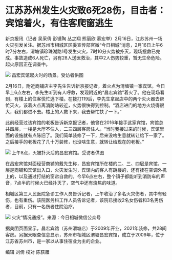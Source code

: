 # 江苏苏州发生火灾致6死28伤，目击者：宾馆着火，有住客爬窗逃生

新京报讯（记者 吴采倩 彭镜陶 丛之翔 熊丽欣
慕宏举）2月16日，江苏苏州一场火灾引发关注。据苏州市相城区区委宣传部官微“今日相城”消息，2月16日上午6时7分左右，渭塘镇珍珠湖路1号发生火灾，7时10分火势被扑灭，现场搜救已完成。事故造成6人死亡，另有28人送医救治，其中2人伤势较重，暂无生命危险。起火原因正在调查中。

![](https://inews.gtimg.com/newsapp_bt/0/15668399703/1000)
昌宏宾馆起火时的场景。受访者供图

2月16日，附近商铺店主李先生告诉新京报记者，着火点为渭塘镇一家宾馆。今日早上6点左右，李先生听到有人呼救，发现附近的“昌宏宾馆”着火了。他在现场看到，有楼上的住客慌忙逃下楼。在拨打119后，李先生拿起店中的两个灭火器去帮忙灭火，该着火点离消防站较近，火势很快得到控制。“酒店进门的地方火烧得很大，我们都进不去。楼上的人救下来，我去帮忙扶了一下。”

此前经营过该宾馆的老板告诉新京报记者，他曾在2016年接手这家宾馆，宾馆总共四层，一楼是大厅不住人，二三四层客房住人。“当时我接过来的时候，宾馆里面的设施就有点陈旧了。我们简单装修了一下，后来没啥生意就转让给下一家了。之后接手的老板花了几十万装修，也没啥生意，就转让给现在的老板。”

![](https://inews.gtimg.com/newsapp_bt/0/15668399708/1000)
上午8点，火被扑灭后的昌宏宾馆。受访者供图

在昌宏宾馆对面经营商铺的戴先生称，昌宏宾馆所在楼的二、三、四层是宾馆，一层是商铺和宾馆出入口，火灾发生时，宾馆内的客人有跳楼的，还有挂在空调外机上的，以及通过打结的窗帘自救的。今早6点左右，整个镇子都能听到消防车的声音，7点半的时候火已经扑灭了，空气中还有烧焦的味道。

相城区第三人民医院急诊工作人员告诉记者，上午收治了多名火灾伤者，其中有轻伤，也有重伤。该院医务科工作人员告诉记者，该院已接收2名女伤者和3名男伤者，目前，只有一名伤者住院治疗。

![](https://inews.gtimg.com/newsapp_bt/0/15668399715/1000)
火灾“情况通报”。来源：今日相城微信公众号

据美团页面显示，昌宏宾馆（苏州渭塘店）于2009年开业，2021年装修，共28间客房。另据天眼查信息显示，苏州市相城区渭塘昌宏宾馆，成立于2009年，位于江苏省苏州市，是一家以从事住宿业为主的企业。

编辑 刘倩 校对 陈荻雁

